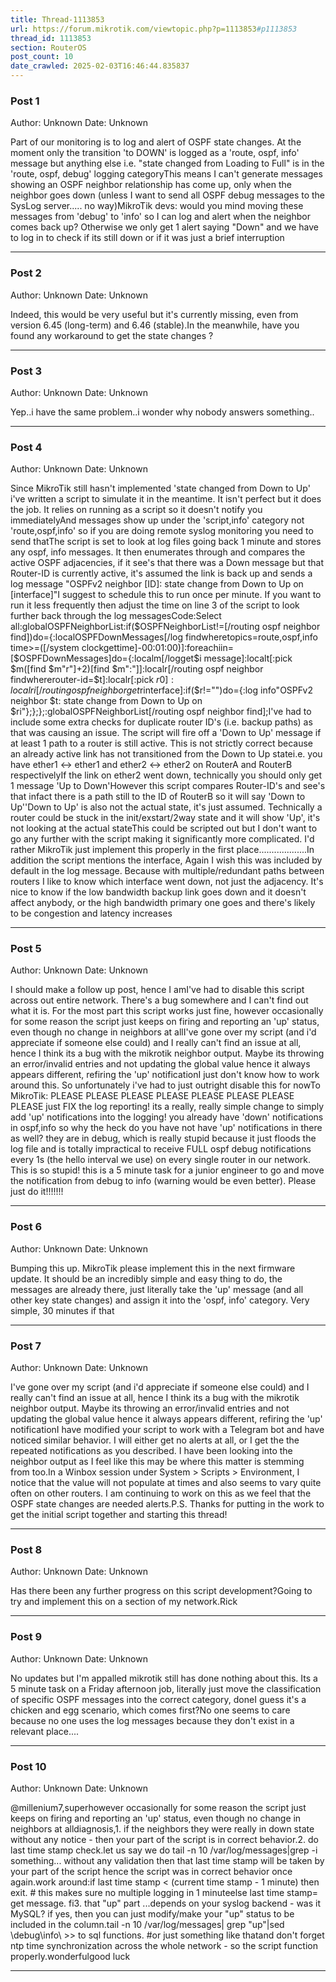 ```yaml
---
title: Thread-1113853
url: https://forum.mikrotik.com/viewtopic.php?p=1113853#p1113853
thread_id: 1113853
section: RouterOS
post_count: 10
date_crawled: 2025-02-03T16:46:44.835837
---
```


### Post 1
Author: Unknown
Date: Unknown

Part of our monitoring is to log and alert of OSPF state changes. At the moment only the transition 'to DOWN' is logged as a 'route, ospf, info' message but anything else i.e. "state changed from Loading to Full" is in the 'route, ospf, debug' logging categoryThis means I can't generate messages showing an OSPF neighbor relationship has come up, only when the neighbor goes down (unless I want to send all OSPF debug messages to the SysLog server..... no way)MikroTik devs: would you mind moving these messages from 'debug' to 'info' so I can log and alert when the neighbor comes back up? Otherwise we only get 1 alert saying "Down" and we have to log in to check if its still down or if it was just a brief interruption

---
### Post 2
Author: Unknown
Date: Unknown

Indeed, this would be very useful but it's currently missing, even from version 6.45 (long-term) and 6.46 (stable).In the meanwhile, have you found any workaround to get the state changes ?

---
### Post 3
Author: Unknown
Date: Unknown

Yep..i have the same problem..i wonder why nobody answers something..

---
### Post 4
Author: Unknown
Date: Unknown

Since MikroTik still hasn't implemented 'state changed from Down to Up' i've written a script to simulate it in the meantime. It isn't perfect but it does the job. It relies on running as a script so it doesn't notify you immediatelyAnd messages show up under the 'script,info' category not 'route,ospf,info' so if you are doing remote syslog monitoring you need to send thatThe script is set to look at log files going back 1 minute and stores any ospf, info messages. It then enumerates through and compares the active OSPF adjacencies, if it see's that there was a Down message but that Router-ID is currently active, it's assumed the link is back up and sends a log message "OSPFv2 neighbor [ID]: state change from Down to Up on [interface]"I suggest to schedule this to run once per minute. If you want to run it less frequently then adjust the time on line 3 of the script to look further back through the log messagesCode:Select all:globalOSPFNeighborList:if($OSPFNeighborList!=[/routing ospf neighbor find])do={:localOSPFDownMessages[/log findwheretopics=route,ospf,info time>=([/system clockgettime]-00:01:00)]:foreachiin=[$OSPFDownMessages]do={:localm[/logget$i message]:localt[:pick $m([find $m"r"]+2)[find $m":"]]:localr[/routing ospf neighbor findwhererouter-id=$t]:localr[:pick $r0]:localri[/routing ospf neighborget$rinterface]:if($r!="")do={:log info"OSPFv2 neighbor $t: state change from Down to Up on $ri"};};};:globalOSPFNeighborList[/routing ospf neighbor find];I've had to include some extra checks for duplicate router ID's (i.e. backup paths) as that was causing an issue. The script will fire off a 'Down to Up' message if at least 1 path to a router is still active. This is not strictly correct because an already active link has not transitioned from the Down to Up statei.e. you have ether1 <-> ether1 and ether2 <-> ether2 on RouterA and RouterB respectivelyIf the link on ether2 went down, technically you should only get 1 message 'Up to Down'However this script compares Router-ID's and see's that infact there is a path still to the ID of RouterB so it will say 'Down to Up''Down to Up' is also not the actual state, it's just assumed. Technically a router could be stuck in the init/exstart/2way state and it will show 'Up', it's not looking at the actual stateThis could be scripted out but I don't want to go any further with the script making it significantly more complicated. I'd rather MikroTik just implement this properly in the first place...................In addition the script mentions the interface, Again I wish this was included by default in the log message. Because with multiple/redundant paths between routers I like to know which interface went down, not just the adjacency. It's nice to know if the low bandwidth backup link goes down and it doesn't affect anybody, or the high bandwidth primary one goes and there's likely to be congestion and latency increases

---
### Post 5
Author: Unknown
Date: Unknown

I should make a follow up post, hence I amI've had to disable this script across out entire network. There's a bug somewhere and I can't find out what it is. For the most part this script works just fine, however occasionally for some reason the script just keeps on firing and reporting an 'up' status, even though no change in neighbors at allI've gone over my script (and i'd appreciate if someone else could) and I really can't find an issue at all, hence I think its a bug with the mikrotik neighbor output. Maybe its throwing an error/invalid entries and not updating the global value hence it always appears different, refiring the 'up' notificationI just don't know how to work around this. So unfortunately i've had to just outright disable this for nowTo MikroTik: PLEASE PLEASE PLEASE PLEASE PLEASE PLEASE PLEASE PLEASE just FIX the log reporting! its a really, really simple change to simply add 'up' notifications into the logging! you already have 'down' notifications in ospf,info so why the heck do you have not have 'up' notifications in there as well? they are in debug, which is really stupid because it just floods the log file and is totally impractical to receive FULL ospf debug notifications every 1s (the hello interval we use) on every single router in our network. This is so stupid! this is a 5 minute task for a junior engineer to go and move the notification from debug to info (warning would be even better). Please just do it!!!!!!!

---
### Post 6
Author: Unknown
Date: Unknown

Bumping this up. MikroTik please implement this in the next firmware update. It should be an incredibly simple and easy thing to do, the messages are already there, just literally take the 'up' message (and all other key state changes) and assign it into the 'ospf, info' category. Very simple, 30 minutes if that

---
### Post 7
Author: Unknown
Date: Unknown

I've gone over my script (and i'd appreciate if someone else could) and I really can't find an issue at all, hence I think its a bug with the mikrotik neighbor output. Maybe its throwing an error/invalid entries and not updating the global value hence it always appears different, refiring the 'up' notificationI have modified your script to work with a Telegram bot and have noticed similar behavior. I will either get no alerts at all, or I get the the repeated notifications as you described. I have been looking into the neighbor output as I feel like this may be where this matter is stemming from too.In a Winbox session under System > Scripts > Environment, I notice that the value will not populate at times and also seems to vary quite often on other routers. I am continuing to work on this as we feel that the OSPF state changes are needed alerts.P.S. Thanks for putting in the work to get the initial script together and starting this thread!

---
### Post 8
Author: Unknown
Date: Unknown

Has there been any further progress on this script development?Going to try and implement this on a section of my network.Rick

---
### Post 9
Author: Unknown
Date: Unknown

No updates but I'm appalled mikrotik still has done nothing about this. Its a 5 minute task on a Friday afternoon job, literally just move the classification of specific OSPF messages into the correct category, doneI guess it's a chicken and egg scenario, which comes first?No one seems to care because no one uses the log messages because they don't exist in a relevant place....

---
### Post 10
Author: Unknown
Date: Unknown

@millenium7,superhowever occasionally for some reason the script just keeps on firing and reporting an 'up' status, even though no change in neighbors at alldiagnosis,1. if the neighbors they were really in down state without any notice - then your part of the script is in correct behavior.2. do last time stamp check.let us say we do tail -n 10 /var/log/messages|grep -i something... without any validation then that last time stamp will be taken by your part of the script hence the script was in correct behavior once again.work around:if last time stamp < (current time stamp - 1 minute) then exit. # this makes sure no multiple logging in 1 minuteelse last time stamp= get message. fi3. that "up" part ...depends on your syslog backend - was it MySQL? if yes, then you can just modify/make your "up" status to be included in the column.tail -n 10 /var/log/messages| grep "up"|sed \debug\info\ >> to sql functions. #or just something like thatand don't forget ntp time synchronization across the whole network - so the script function properly.wonderfulgood luck

---
